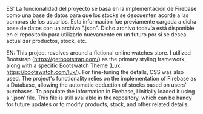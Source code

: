 ES:
      La funcionalidad del proyecto se basa en la implementación de Firebase como una base de datos para que los stocks se descuenten acorde a las compras de los usuarios. Esta información fue previamente cargada a dicha base de datos con un archivo ".json". Dicho archivo todavía está disponible en el repositorio para utilizarlo nuevamente en un futuro por si se desea actualizar productos, stock, etc.

EN: 
      This project revolves around a fictional online watches store. I utilized Bootstrap (https://getbootstrap.com/) as the primary styling framework, along with a specific Bootswatch Theme (Lux: https://bootswatch.com/lux/). For fine-tuning the details, CSS was also used.
      The project's functionality relies on the implementation of Firebase as a Database, allowing the automatic deduction of stocks based on users' purchases. To populate the information in Firebase, I initially loaded it using a '.json' file. This file is still available in the repository, which can be handy for future updates or to modify products, stock, and other related details.
